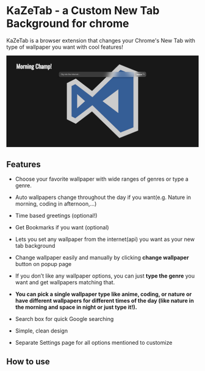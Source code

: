 # KaZeTab - a Custom New Tab Background for chrome
KaZeTab is a browser extension that changes your Chrome's New Tab  with type of wallpaper you want with cool features!

 
![alt text](<Screenshot 2025-10-01 051825.png>)


## Features
- Choose your favorite wallpaper with wide ranges of genres or type a genre.
- Auto wallpapers change throughout the day if you want(e.g. Nature in morning, coding in afternoon,...)
- Time based greetings (optional!)
- Get Bookmarks if you want (optional)
- Lets you set any wallpaper from the internet(api) you want as your new tab background 

- Change wallpaper easily and manually by clicking **change wallpaper** button
on popup page
- If you don’t like any wallpaper options, you can just **type the genre** you want and get wallpapers matching that.

- **You can pick a single wallpaper type like anime, coding, or nature or have different wallpapers for different times of the day (like nature in the morning and space in night or just type it!).**
- Search box for quick Google searching

- Simple, clean design
- Separate Settings page for all options mentioned to customize

## How to use
